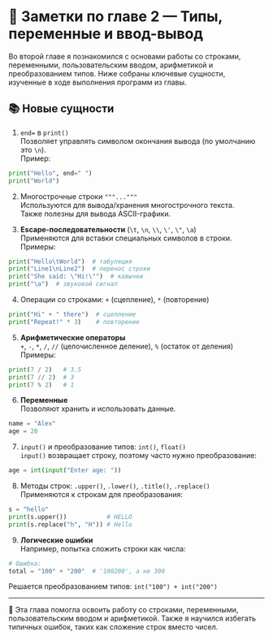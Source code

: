 # 📝 Заметки по главе 2 — Типы, переменные и ввод-вывод

Во второй главе я познакомился с основами работы со строками, переменными, пользовательским вводом, арифметикой и преобразованием типов. Ниже собраны ключевые сущности, изученные в ходе выполнения программ из главы.

## 📚 Новые сущности

1. `end=` в `print()`  
Позволяет управлять символом окончания вывода (по умолчанию это `\n`).  
Пример:  
```python
print("Hello", end=" ")
print("World")
```

2. Многострочные строки `"""..."""`  
   Используются для вывода/хранения многострочного текста.  
   Также полезны для вывода ASCII-графики.

3. **Escape-последовательности** (`\t`, `\n`, `\\`, `\'`, `\"`, `\a`)  
   Применяются для вставки специальных символов в строки.  
   Примеры:

```python
print("Hello\tWorld")  # табуляция
print("Line1\nLine2")  # перенос строки
print("She said: \"Hi!\"")  # кавычки
print("\a")  # звуковой сигнал
```

4. Операции со строками: `+` (сцепление), `*` (повторение)  

```python
print("Hi" + " there")  # сцепление
print("Repeat!" * 3)    # повторение
```

5. **Арифметические операторы**  
   `+`, `-`, `*`, `/`, `//` (целочисленное деление), `%` (остаток от деления)  
   Примеры:

```python
print(7 / 2)   # 3.5
print(7 // 2)  # 3
print(7 % 2)   # 1
```

6. **Переменные**  
   Позволяют хранить и использовать данные.

```python
name = "Alex"
age = 20
```

7. `input()` и преобразование типов: `int()`, `float()`  
   `input()` возвращает строку, поэтому часто нужно преобразование:

```python
age = int(input("Enter age: "))
```

8. Методы строк: `.upper()`, `.lower()`, `.title()`, `.replace()`  
   Применяются к строкам для преобразования:

```python
s = "hello"
print(s.upper())           # HELLO
print(s.replace("h", "H")) # Hello
```

9. **Логические ошибки**  
   Например, попытка сложить строки как числа:

```python
# Ошибка:
total = "100" + "200"  # '100200', а не 300
```

Решается преобразованием типов: `int("100") + int("200")`

---

📌 Эта глава помогла освоить работу со строками, переменными, пользовательским вводом и арифметикой. Также я научился избегать типичных ошибок, таких как сложение строк вместо чисел.
